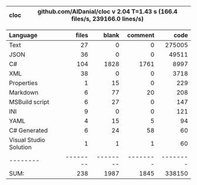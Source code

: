 cloc|github.com/AlDanial/cloc v 2.04  T=1.43 s (166.4 files/s, 239166.0 lines/s)
--- | ---

Language|files|blank|comment|code
:-------|-------:|-------:|-------:|-------:
Text|27|0|0|275005
JSON|36|0|0|49511
C#|104|1828|1761|8997
XML|38|0|0|3718
Properties|1|15|0|229
Markdown|6|77|20|208
MSBuild script|6|27|0|147
INI|9|0|0|121
YAML|4|15|5|94
C# Generated|6|24|58|60
Visual Studio Solution|1|1|1|60
--------|--------|--------|--------|--------
SUM:|238|1987|1845|338150
